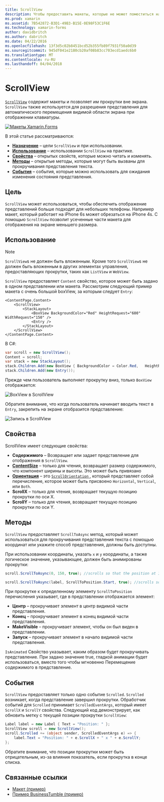 ```yaml
---
title: ScrollView
description: Чтобы предоставить макеты, которые не может поместиться на одной экрана и иметь содержимое освободить место для клавиатуры, используйте ScrollView.
ms.prod: xamarin
ms.assetid: 7B542872-B3D1-49B3-B15E-0E98F53C1F6E
ms.technology: xamarin-forms
author: davidbritch
ms.author: dabritch
ms.date: 04/22/2016
ms.openlocfilehash: 13f3d5c02b8451bcd52b355fb89f7931f50a0d39
ms.sourcegitcommit: 945df041e2180cb20af08b83cc703ecd1aedc6b0
ms.translationtype: MT
ms.contentlocale: ru-RU
ms.lasthandoff: 04/04/2018
---
```

# <a name="scrollview"></a>ScrollView

[`ScrollView`](https://developer.xamarin.com/api/type/Xamarin.Forms.ScrollView/) содержит макеты и позволяет им прокрутки вне экрана. `ScrollView` также используется для разрешения представления для автоматического перемещения видимой области экрана при отображении клавиатуры.

[![](scroll-view-images/layouts-sml.png "Макеты Xamarin.Forms")](scroll-view-images/layouts.png#lightbox "Xamarin.Forms макетов")

В этой статье рассматриваются:

- **[Назначение](#Purpose)**  &ndash; цели `ScrollView` и при использовании.
- **[Использование](#Usage)**  &ndash; использовании `ScrollView` на практике.
- **[Свойства](#Properties)**  &ndash; открытых свойств, которые можно читать и изменять.
- **[Методы](#Methods)**  &ndash; открытые методы, которые могут быть вызваны для прокручивания представления текста.
- **[События](#Events)**  &ndash; события, которые можно использовать для ожидания изменения состояния представления.

## <a name="purpose"></a>Цель

`ScrollView` может использоваться, чтобы обеспечить отображение представлений больше подходят для небольших телефоны. Например макет, который работает на iPhone 6s может обрезаться на iPhone 4s. С помощью `ScrollView` позволит усеченные части макета для отображения на экране меньшего размера.

## <a name="usage"></a>Использование

> [!NOTE]
> `ScrollView`s не должен быть вложенным. Кроме того `ScrollView`s не должен быть вложенным в других элементах управления, предоставляющих прокрутки, таких как `ListView` и `WebView`.

`ScrollView` предоставляет `Content` свойство, которое может быть задано в одном представлении или макета. Рассмотрим следующий пример макета с очень большой boxView, за которым следует `Entry`:

```xaml
<ContentPage.Content>
    <ScrollView>
        <StackLayout>
            <BoxView BackgroundColor="Red" HeightRequest="600" WidthRequest="150" />
            <Entry />
        </StackLayout>
    </ScrollView>
</ContentPage.Content>
```

В C#:

```csharp
var scroll = new ScrollView();
Content = scroll;
var stack = new StackLayout();
stack.Children.Add(new BoxView { BackgroundColor = Color.Red,   HeightRequest = 600, WidthRequest = 600 });
stack.Children.Add(new Entry());
```

Прежде чем пользователь выполняет прокрутку вниз, только `BoxView` отображается:

![](scroll-view-images/scroll-start.png "BoxView в ScrollView")

Обратите внимание, что когда пользователь начинает вводить текст в `Entry`, закрепить на экране отобразится представление:

![](scroll-view-images/scroll-end.png "Запись в ScrollView")

## <a name="properties"></a>Свойства

ScrollView имеет следующие свойства:

- **Содержимого** &ndash; Возвращает или задает представление для отображения в `ScrollView`.
- **[ContentSize](https://developer.xamarin.com/api/type/Xamarin.Forms.Size/)**  &ndash; только для чтения, возвращает размер содержимого, что компонент ширины и высоты. Это может быть привязано
- **[Ориентация](https://developer.xamarin.com/api/type/Xamarin.Forms.ScrollOrientation/)**  &ndash; это [ `ScrollOrientation` ](https://developer.xamarin.com/api/type/Xamarin.Forms.ScrollOrientation/), который представляет собой перечисление, которое может быть присвоено `Horizontal`, `Vertical`, или `Both`.
- **ScrollX** &ndash; только для чтения, возвращает текущую позицию прокрутки по оси X.
- **ScrollY** &ndash; только для чтения, возвращает текущую позицию прокрутки по оси Y.

## <a name="methods"></a>Методы

`ScrollView` предоставляет `ScrollToAsync` метод, который может использоваться для прокручивания представления текста с помощью координат или укажите способ представления, должны быть доступны.

При использовании координаты, указать `x` и `y` координаты, а также логическое значение, указывающее, должен быть анимированы прокрутки:

```csharp
scroll.ScrollToAsync(0, 150, true); //scrolls so that the position at 150px from the top is visible

scroll.ScrollToAsync(label, ScrollToPosition.Start, true); //scrolls so that the label is at the start of the list
```

При прокрутке к определенному элементу `ScrollToPosition` перечисления указывает, где в представлении отображается элемент:

- **Центр** &ndash; прокручивает элемент в центр видимой части представления.
- **Конец** &ndash; прокручивает элемент в конец видимой части представления.
- **MakeVisible** &ndash; прокручивает элемент, чтобы он был виден в представлении.
- **Запуск** &ndash; прокручивает элемент в начало видимой части представления.

`IsAnimated` Свойство указывает, каким образом будет прокручивать представление. При задано значение true, гладкой анимации будет использоваться, вместо того чтобы мгновенно Перемещение содержимого в представление.

## <a name="events"></a>События

`ScrollView` предоставляет только одно событие `Scrolled`. `Scrolled` возникает, когда представление завершил прокрутки. Обработчик событий для `Scrolled` принимает `ScrolledEventArgs`, который имеет `ScrollX` и `ScrollY` свойства. Следующий код демонстрирует, как обновить метку с текущей позиции прокрутки `ScrollView`:

```csharp
Label label = new Label { Text = "Position: " };
ScrollView scroll = new ScrollView();
scroll.Scrolled += (object sender, ScrolledEventArgs e) => {
    label.Text = "Position: " + e.ScrollX + " x " + e.ScrollY;
};
```

Обратите внимание, что позиции прокрутки может быть отрицательным, из-за влияния показатель, если прокрутка в конце списка.


## <a name="related-links"></a>Связанные ссылки

- [Макет (пример)](https://developer.xamarin.com/samples/xamarin-forms/UserInterface/Layout/)
- [Пример BusinessTumble (пример)](https://developer.xamarin.com/samples/xamarin-forms/UserInterface/BusinessTumble/)
